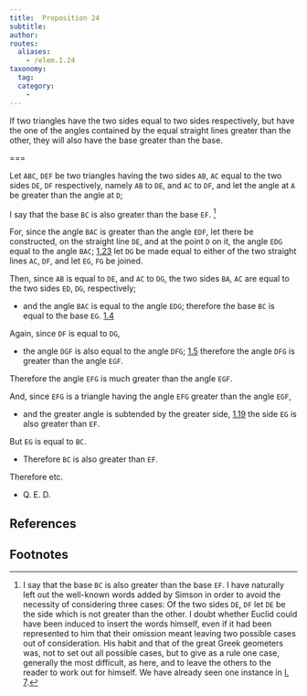 ```yaml
---
title:  Proposition 24
subtitle: 
author:
routes:
  aliases:
    - /elem.1.24
taxonomy:
  tag:
  category:
    - 
---
```


If two triangles have the two sides equal to two sides respectively, but have the one of the angles contained by the equal straight lines greater than the other, they will also have the base greater than the base. 

===

Let `ABC`, `DEF` be two triangles having the two sides `AB`, `AC` equal to the two sides `DE`, `DF` respectively, namely `AB` to `DE`, and `AC` to `DF`, and let the angle at `A` be greater than the angle at `D`;

I say that the base `BC` is also greater than the base `EF`. [^1]

For, since the angle `BAC` is greater than the angle `EDF`, let there be constructed, on the straight line `DE`, and at the point `D` on it, the angle `EDG` equal to the angle `BAC`; [1.23] let `DG` be made equal to either of the two straight lines `AC`, `DF`, and let `EG`, `FG` be joined. 

Then, since `AB` is equal to `DE`, and `AC` to `DG`, the two sides `BA`, `AC` are equal to the two sides `ED`, `DG`, respectively; 

- and the angle `BAC` is equal to the angle `EDG`; therefore the base `BC` is equal to the base `EG`. [1.4]

Again, since `DF` is equal to `DG`, 

- the angle `DGF` is also equal to the angle `DFG`; [1.5] therefore the angle `DFG` is greater than the angle `EGF`.

Therefore the angle `EFG` is much greater than the angle `EGF`.

And, since `EFG` is a triangle having the angle `EFG` greater than the angle `EGF`, 

- and the greater angle is subtended by the greater side, [1.19] the side `EG` is also greater than `EF`.

But `EG` is equal to `BC`. 

- Therefore `BC` is also greater than `EF`.

Therefore etc.

- Q. E. D.

## References

[1.4]: /elem.1.4 "Book 1 - Proposition 4"
[1.5]: /elem.1.5 "Book 1 - Proposition 5"
[1.19]: /elem.1.19 "Book 1 - Proposition 19"
[1.23]: /elem.1.23 "Book 1 - Proposition 23"

## Footnotes

[^1]: I say that the base `BC` is also greater than the base `EF`. 
    I have naturally left out the well-known words added by Simson in order to avoid the necessity of considering three cases: <quote>Of the two sides `DE`, `DF` let `DE` be the side which is not greater than the other.</quote>
    I doubt whether Euclid could have been induced to insert the words himself, even if it had been represented to him that their omission meant leaving two possible cases out of consideration. His habit and that of the great Greek geometers was, not to set out all possible cases, but to give as a rule one case, generally the most difficult, as here, and to leave the others to the reader to work out for himself. We have already seen one instance in <a href="/elem.1.7">I. 7</a>.

